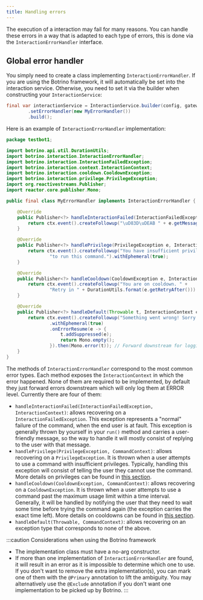 ```yaml
---
title: Handling errors
---
```


The execution of a interaction may fail for many reasons. You can handle these errors in a way that is adapted to each type of errors, this is done via the `InteractionErrorHandler` interface.

## Global error handler

You simply need to create a class implementing `InteractionErrorHandler`. If you are using the Botrino framework, it will automatically be set into the interaction service. Otherwise, you need to set it via the builder when constructing your `InteractionService`:

```java
final var interactionService = InteractionService.builder(config, gateway)
        .setErrorHandler(new MyErrorHandler())
        .build();
```

Here is an example of `InteractionErrorHandler` implementation:

```java
package testbot1;

import botrino.api.util.DurationUtils;
import botrino.interaction.InteractionErrorHandler;
import botrino.interaction.InteractionFailedException;
import botrino.interaction.context.InteractionContext;
import botrino.interaction.cooldown.CooldownException;
import botrino.interaction.privilege.PrivilegeException;
import org.reactivestreams.Publisher;
import reactor.core.publisher.Mono;

public final class MyErrorHandler implements InteractionErrorHandler {

    @Override
    public Publisher<?> handleInteractionFailed(InteractionFailedException e, InteractionContext ctx) {
        return ctx.event().createFollowup("\uD83D\uDEAB " + e.getMessage()).withEphemeral(true);
    }

    @Override
    public Publisher<?> handlePrivilege(PrivilegeException e, InteractionContext ctx) {
        return ctx.event().createFollowup("You have insufficient privileges " +
                "to run this command.").withEphemeral(true);
    }

    @Override
    public Publisher<?> handleCooldown(CooldownException e, InteractionContext ctx) {
        return ctx.event().createFollowup("You are on cooldown. " +
                "Retry in " + DurationUtils.format(e.getRetryAfter())).withEphemeral(true);
    }

    @Override
    public Publisher<?> handleDefault(Throwable t, InteractionContext ctx) {
        return ctx.event().createFollowup("Something went wrong! Sorry for the inconvenience.")
                .withEphemeral(true)
                .onErrorResume(e -> {
                    t.addSuppressed(e);
                    return Mono.empty();
                }).then(Mono.error(t)); // Forward downstream for logging
    }
}
```

The methods of `InteractionErrorHandler` correspond to the most common error types. Each method exposes the `InteractionContext` in which the error happened. None of them are required to be implemented, by default they just forward errors downstream which will only log them at ERROR level. Currently there are four of them:

* `handleInteractionFailed(InteractionFailedException, InteractionContext)`: allows recovering on a `InteractionFailedException`. This exception represents a "normal" failure of the command, when the end user is at fault. This exception is generally thrown by yourself in your `run()` method and carries a user-friendly message, so the way to handle it will mostly consist of replying to the user with that message.
* `handlePrivilege(PrivilegeException, CommandContext)`: allows recovering on a `PrivilegeException`. It is thrown when a user attempts to use a command with insufficient privileges. Typically, handling this exception will consist of telling the user they cannot use the command. More details on privileges can be found in [this section](privileges.md).
* `handleCooldown(CooldownException, CommandContext)`: allows recovering on a `CooldownException`. It is thrown when a user attempts to use a command past the maximum usage limit within a time interval. Generally, it will be handled by notifying the user that they need to wait some time before trying the command again (the exception carries the exact time left). More details on cooldowns can be found in [this section](cooldowns.md).
* `handleDefault(Throwable, CommandContext)`: allows recovering on an exception type that corresponds to none of the above.

:::caution Considerations when using the Botrino framework
* The implementation class must have a no-arg constructor.
* If more than one implementation of `InteractionErrorHandler` are found, it will result in an error as it is impossible to determine which one to use. If you don't want to remove the extra implementation(s), you can mark one of them with the `@Primary` annotation to lift the ambiguity. You may alternatively use the `@Exclude` annotation if you don't want one implementation to be picked up by Botrino.
:::
